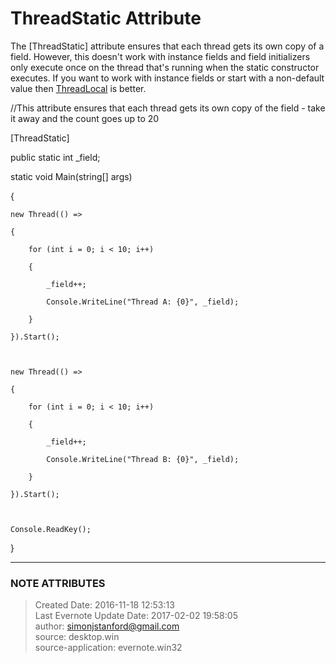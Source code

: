 # ThreadStatic Attribute

The [ThreadStatic] attribute ensures that each thread gets its own copy of a
field. However, this doesn't work with instance fields and field initializers
only execute once on the thread that's running when the static constructor
executes. If you want to work with instance fields or start with a non-default
value then
[ThreadLocal](evernote:///view/26944639/s226/75360b56-132f-4d9a-88f7-3fee0ab4e70b/75360b56-132f-4d9a-88f7-3fee0ab4e70b/)
is better.

  

//This attribute ensures that each thread gets its own copy of the field -
take it away and the count goes up to 20

[ThreadStatic]

public static int _field;

  

static void Main(string[] args)

{

    new Thread(() =>

    {

        for (int i = 0; i < 10; i++)

        {

            _field++;

            Console.WriteLine("Thread A: {0}", _field);

        }

    }).Start();

  

    new Thread(() =>

    {

        for (int i = 0; i < 10; i++)

        {

            _field++;

            Console.WriteLine("Thread B: {0}", _field);

        }

    }).Start();

  

    Console.ReadKey();

}


---
### NOTE ATTRIBUTES
>Created Date: 2016-11-18 12:53:13  
>Last Evernote Update Date: 2017-02-02 19:58:05  
>author: simonjstanford@gmail.com  
>source: desktop.win  
>source-application: evernote.win32  